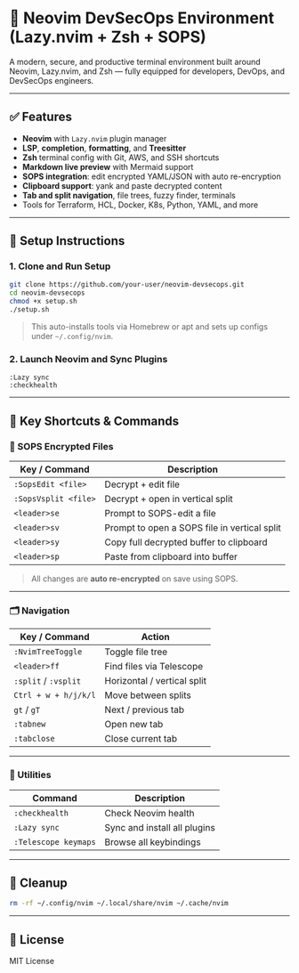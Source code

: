 # 🔐 Neovim DevSecOps Environment (Lazy.nvim + Zsh + SOPS)

A modern, secure, and productive terminal environment built around Neovim, Lazy.nvim, and Zsh — fully equipped for developers, DevOps, and DevSecOps engineers.

---

## ✅ Features

- **Neovim** with `Lazy.nvim` plugin manager
- **LSP**, **completion**, **formatting**, and **Treesitter**
- **Zsh** terminal config with Git, AWS, and SSH shortcuts
- **Markdown live preview** with Mermaid support
- **SOPS integration**: edit encrypted YAML/JSON with auto re-encryption
- **Clipboard support**: yank and paste decrypted content
- **Tab and split navigation**, file trees, fuzzy finder, terminals
- Tools for Terraform, HCL, Docker, K8s, Python, YAML, and more

---

## 🚀 Setup Instructions

### 1. Clone and Run Setup

```bash
git clone https://github.com/your-user/neovim-devsecops.git
cd neovim-devsecops
chmod +x setup.sh
./setup.sh
```

> This auto-installs tools via Homebrew or apt and sets up configs under `~/.config/nvim`.

### 2. Launch Neovim and Sync Plugins

```vim
:Lazy sync
:checkhealth
```

---

## 🧠 Key Shortcuts & Commands

### 🔐 SOPS Encrypted Files

| Key / Command     | Description                                   |
|-------------------|-----------------------------------------------|
| `:SopsEdit <file>`| Decrypt + edit file                           |
| `:SopsVsplit <file>` | Decrypt + open in vertical split           |
| `<leader>se`      | Prompt to SOPS-edit a file                    |
| `<leader>sv`      | Prompt to open a SOPS file in vertical split  |
| `<leader>sy`      | Copy full decrypted buffer to clipboard       |
| `<leader>sp`      | Paste from clipboard into buffer              |

> All changes are **auto re-encrypted** on save using SOPS.

---

### 🗂️ Navigation

| Key / Command        | Action                                 |
|----------------------|----------------------------------------|
| `:NvimTreeToggle`    | Toggle file tree                       |
| `<leader>ff`         | Find files via Telescope               |
| `:split` / `:vsplit` | Horizontal / vertical split            |
| `Ctrl + w + h/j/k/l` | Move between splits                    |
| `gt` / `gT`          | Next / previous tab                    |
| `:tabnew`            | Open new tab                           |
| `:tabclose`          | Close current tab                      |

---

### 🧰 Utilities

| Command       | Description                     |
|---------------|---------------------------------|
| `:checkhealth`| Check Neovim health             |
| `:Lazy sync`  | Sync and install all plugins    |
| `:Telescope keymaps` | Browse all keybindings   |

---

## 🧼 Cleanup

```bash
rm -rf ~/.config/nvim ~/.local/share/nvim ~/.cache/nvim
```

---

## 📜 License

MIT License

